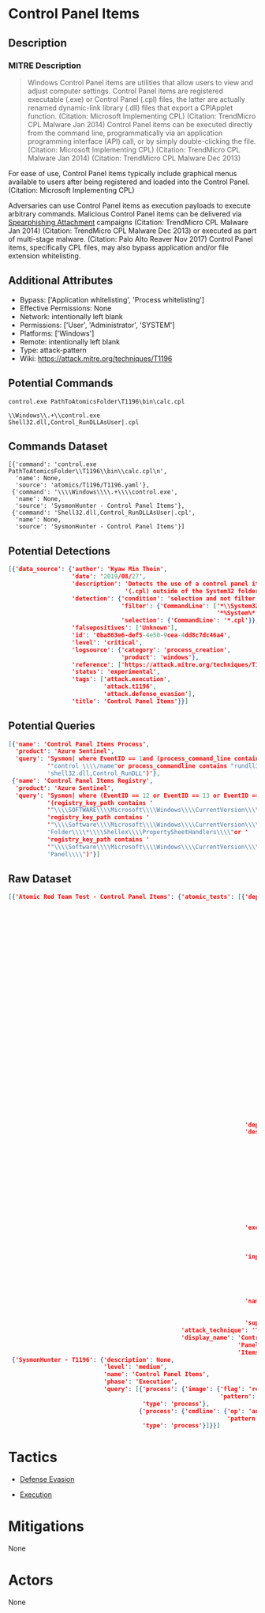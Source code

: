 
# Control Panel Items

## Description

### MITRE Description

> Windows Control Panel items are utilities that allow users to view and adjust computer settings. Control Panel items are registered executable (.exe) or Control Panel (.cpl) files, the latter are actually renamed dynamic-link library (.dll) files that export a CPlApplet function. (Citation: Microsoft Implementing CPL) (Citation: TrendMicro CPL Malware Jan 2014) Control Panel items can be executed directly from the command line, programmatically via an application programming interface (API) call, or by simply double-clicking the file. (Citation: Microsoft Implementing CPL) (Citation: TrendMicro CPL Malware Jan 2014) (Citation: TrendMicro CPL Malware Dec 2013)

For ease of use, Control Panel items typically include graphical menus available to users after being registered and loaded into the Control Panel. (Citation: Microsoft Implementing CPL)

Adversaries can use Control Panel items as execution payloads to execute arbitrary commands. Malicious Control Panel items can be delivered via [Spearphishing Attachment](https://attack.mitre.org/techniques/T1193) campaigns (Citation: TrendMicro CPL Malware Jan 2014) (Citation: TrendMicro CPL Malware Dec 2013) or executed as part of multi-stage malware. (Citation: Palo Alto Reaver Nov 2017) Control Panel items, specifically CPL files, may also bypass application and/or file extension whitelisting.

## Additional Attributes

* Bypass: ['Application whitelisting', 'Process whitelisting']
* Effective Permissions: None
* Network: intentionally left blank
* Permissions: ['User', 'Administrator', 'SYSTEM']
* Platforms: ['Windows']
* Remote: intentionally left blank
* Type: attack-pattern
* Wiki: https://attack.mitre.org/techniques/T1196

## Potential Commands

```
control.exe PathToAtomicsFolder\T1196\bin\calc.cpl

\\Windows\\.+\\control.exe
Shell32.dll,Control_RunDLLAsUser|.cpl
```

## Commands Dataset

```
[{'command': 'control.exe PathToAtomicsFolder\\T1196\\bin\\calc.cpl\n',
  'name': None,
  'source': 'atomics/T1196/T1196.yaml'},
 {'command': '\\\\Windows\\\\.+\\\\control.exe',
  'name': None,
  'source': 'SysmonHunter - Control Panel Items'},
 {'command': 'Shell32.dll,Control_RunDLLAsUser|.cpl',
  'name': None,
  'source': 'SysmonHunter - Control Panel Items'}]
```

## Potential Detections

```json
[{'data_source': {'author': 'Kyaw Min Thein',
                  'date': '2019/08/27',
                  'description': 'Detects the use of a control panel item '
                                 '(.cpl) outside of the System32 folder',
                  'detection': {'condition': 'selection and not filter',
                                'filter': {'CommandLine': ['*\\System32\\\\*',
                                                           '*%System%*']},
                                'selection': {'CommandLine': '*.cpl'}},
                  'falsepositives': ['Unknown'],
                  'id': '0ba863e6-def5-4e50-9cea-4dd8c7dc46a4',
                  'level': 'critical',
                  'logsource': {'category': 'process_creation',
                                'product': 'windows'},
                  'reference': ['https://attack.mitre.org/techniques/T1196/'],
                  'status': 'experimental',
                  'tags': ['attack.execution',
                           'attack.t1196',
                           'attack.defense_evasion'],
                  'title': 'Control Panel Items'}}]
```

## Potential Queries

```json
[{'name': 'Control Panel Items Process',
  'product': 'Azure Sentinel',
  'query': 'Sysmon| where EventID == 1and (process_command_line contains '
           '"control \\\\/name"or process_commandline contains "rundll32 '
           'shell32.dll,Control_RunDLL")'},
 {'name': 'Control Panel Items Registry',
  'product': 'Azure Sentinel',
  'query': 'Sysmon| where (EventID == 12 or EventID == 13 or EventID == 14)and '
           '(registry_key_path contains '
           '"\\\\SOFTWARE\\\\Microsoft\\\\Windows\\\\CurrentVersion\\\\Explorer\\\\ControlPanel\\\\NameSpace"or '
           'registry_key_path contains '
           '"\\\\Software\\\\Microsoft\\\\Windows\\\\CurrentVersion\\\\Controls '
           'Folder\\\\*\\\\Shellex\\\\PropertySheetHandlers\\\\"or '
           'registry_key_path contains '
           '"\\\\Software\\\\Microsoft\\\\Windows\\\\CurrentVersion\\\\Control '
           'Panel\\\\")'}]
```

## Raw Dataset

```json
[{'Atomic Red Team Test - Control Panel Items': {'atomic_tests': [{'dependencies': [{'description': 'Cpl '
                                                                                                    'file '
                                                                                                    'must '
                                                                                                    'exist '
                                                                                                    'on '
                                                                                                    'disk '
                                                                                                    'at '
                                                                                                    'specified '
                                                                                                    'location '
                                                                                                    '(#{cpl_file_path})\n',
                                                                                     'get_prereq_command': 'New-Item '
                                                                                                           '-Type '
                                                                                                           'Directory '
                                                                                                           '(split-path '
                                                                                                           '#{cpl_file_path}) '
                                                                                                           '-ErrorAction '
                                                                                                           'ignore '
                                                                                                           '| '
                                                                                                           'Out-Null\n'
                                                                                                           'Invoke-WebRequest '
                                                                                                           '"https://github.com/redcanaryco/atomic-red-team/raw/master/atomics/T1196/bin/calc.cpl" '
                                                                                                           '-OutFile '
                                                                                                           '"#{cpl_file_path}"\n',
                                                                                     'prereq_command': 'if '
                                                                                                       '(Test-Path '
                                                                                                       '#{cpl_file_path}) '
                                                                                                       '{exit '
                                                                                                       '0} '
                                                                                                       'else '
                                                                                                       '{exit '
                                                                                                       '1}\n'}],
                                                                   'dependency_executor_name': 'powershell',
                                                                   'description': 'This '
                                                                                  'test '
                                                                                  'simulates '
                                                                                  'an '
                                                                                  'adversary '
                                                                                  'leveraging '
                                                                                  'control.exe\n'
                                                                                  'Upon '
                                                                                  'execution '
                                                                                  'calc.exe '
                                                                                  'will '
                                                                                  'be '
                                                                                  'launched\n',
                                                                   'executor': {'command': 'control.exe '
                                                                                           '#{cpl_file_path}\n',
                                                                                'elevation_required': False,
                                                                                'name': 'command_prompt'},
                                                                   'input_arguments': {'cpl_file_path': {'default': 'PathToAtomicsFolder\\T1196\\bin\\calc.cpl',
                                                                                                         'description': 'path '
                                                                                                                        'to '
                                                                                                                        'cpl '
                                                                                                                        'file',
                                                                                                         'type': 'path'}},
                                                                   'name': 'Control '
                                                                           'Panel '
                                                                           'Items',
                                                                   'supported_platforms': ['windows']}],
                                                 'attack_technique': 'T1196',
                                                 'display_name': 'Control '
                                                                 'Panel '
                                                                 'Items'}},
 {'SysmonHunter - T1196': {'description': None,
                           'level': 'medium',
                           'name': 'Control Panel Items',
                           'phase': 'Execution',
                           'query': [{'process': {'image': {'flag': 'regex',
                                                            'pattern': '\\\\Windows\\\\.+\\\\control.exe'}},
                                      'type': 'process'},
                                     {'process': {'cmdline': {'op': 'and',
                                                              'pattern': 'Shell32.dll,Control_RunDLLAsUser|.cpl'}},
                                      'type': 'process'}]}}]
```

# Tactics


* [Defense Evasion](../tactics/Defense-Evasion.md)

* [Execution](../tactics/Execution.md)
    

# Mitigations

None

# Actors

None
